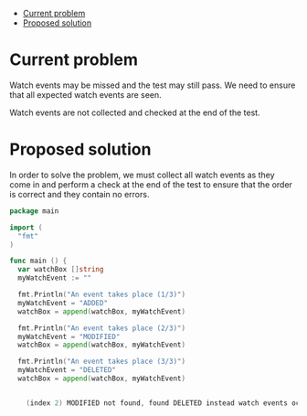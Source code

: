 - [Current problem](#sec-1)
- [Proposed solution](#sec-2)


# Current problem<a id="sec-1"></a>

Watch events may be missed and the test may still pass. We need to ensure that all expected watch events are seen.

Watch events are not collected and checked at the end of the test.

# Proposed solution<a id="sec-2"></a>

In order to solve the problem, we must collect all watch events as they come in and perform a check at the end of the test to ensure that the order is correct and they contain no errors.

```go
package main

import (
  "fmt"
)

func main () {
  var watchBox []string
  myWatchEvent := ""

  fmt.Println("An event takes place (1/3)")
  myWatchEvent = "ADDED"
  watchBox = append(watchBox, myWatchEvent)

  fmt.Println("An event takes place (2/3)")
  myWatchEvent = "MODIFIED"
  watchBox = append(watchBox, myWatchEvent)

  fmt.Println("An event takes place (3/3)")
  myWatchEvent = "DELETED"
  watchBox = append(watchBox, myWatchEvent)


    (index 2) MODIFIED not found, found DELETED instead watch events occured in the wrong or incorrect order
